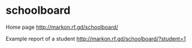 # schoolboard

Home page
http://markon.rf.gd/schoolboard/

Example report of a student
http://markon.rf.gd/schoolboard/?student=1
